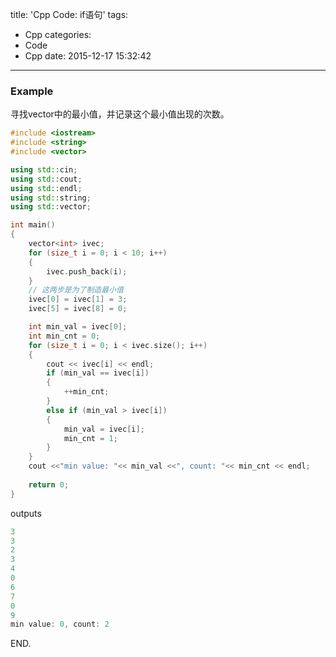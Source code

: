title: 'Cpp Code: if语句'
tags:
  - Cpp
categories:
  - Code
  - Cpp
date: 2015-12-17 15:32:42
---

### Example ###

寻找vector中的最小值，并记录这个最小值出现的次数。

<!-- more -->

```C++
#include <iostream>
#include <string>
#include <vector>

using std::cin;
using std::cout;
using std::endl;
using std::string;
using std::vector;

int main()
{
	vector<int> ivec;
	for (size_t i = 0; i < 10; i++)
	{
		ivec.push_back(i);
	}
	// 这两步是为了制造最小值
	ivec[0] = ivec[1] = 3;
	ivec[5] = ivec[8] = 0;

	int min_val = ivec[0];
	int min_cnt = 0;
	for (size_t i = 0; i < ivec.size(); i++)
	{
		cout << ivec[i] << endl;
		if (min_val == ivec[i])
		{
			++min_cnt;
		}
		else if (min_val > ivec[i])
		{
			min_val = ivec[i];
			min_cnt = 1;
		}
	}
	cout <<"min value: "<< min_val <<", count: "<< min_cnt << endl;
	
	return 0;
}
```

outputs

```C++
3
3
2
3
4
0
6
7
0
9
min value: 0, count: 2
```

END.